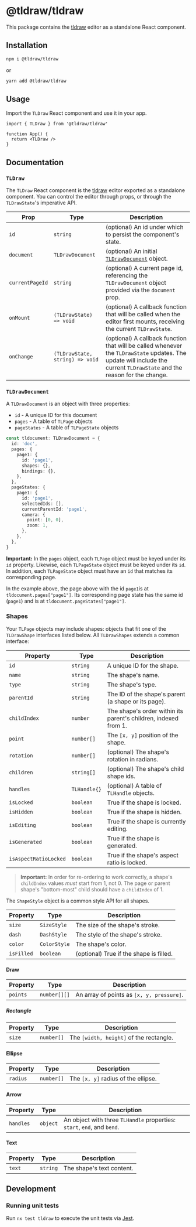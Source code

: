 # @tldraw/tldraw

This package contains the [tldraw](https://tldraw.com) editor as a standalone React component.

## Installation

```bash
npm i @tldraw/tldraw
```

or

```bash
yarn add @tldraw/tldraw
```

## Usage

Import the `TLDraw` React component and use it in your app.

```tsx
import { TLDraw } from '@tldraw/tldraw'

function App() {
  return <TLDraw />
}
```

## Documentation

### `TLDraw`

The `TLDraw` React component is the [tldraw](https://tldraw.com) editor exported as a standalone component. You can control the editor through props, or through the `TLDrawState`'s imperative API.

| Prop            | Type                            | Description                                                                                                                                                             |
| --------------- | ------------------------------- | ----------------------------------------------------------------------------------------------------------------------------------------------------------------------- |
| `id`            | `string`                        | (optional) An id under which to persist the component's state.                                                                                                          |
| `document`      | `TLDrawDocument`                | (optional) An initial [`TLDrawDocument`](#tldrawdocument) object.                                                                                                       |
| `currentPageId` | `string`                        | (optional) A current page id, referencing the `TLDrawDocument` object provided via the `document` prop.                                                                 |
| `onMount`       | `(TLDrawState) => void`         | (optional) A callback function that will be called when the editor first mounts, receiving the current `TLDrawState`.                                                   |
| `onChange`      | `(TLDrawState, string) => void` | (optional) A callback function that will be called whenever the `TLDrawState` updates. The update will include the current `TLDrawState` and the reason for the change. |

### `TLDrawDocument`

A `TLDrawDocument` is an object with three properties:

- `id` - A unique ID for this document
- `pages` - A table of `TLPage` objects
- `pageStates` - A table of `TLPageState` objects

```ts
const tldocument: TLDrawDocument = {
  id: 'doc',
  pages: {
    page1: {
      id: 'page1',
      shapes: {},
      bindings: {},
    },
  },
  pageStates: {
    page1: {
      id: 'page1',
      selectedIds: [],
      currentParentId: 'page1',
      camera: {
        point: [0, 0],
        zoom: 1,
      },
    },
  },
}
```

**Important:** In the `pages` object, each `TLPage` object must be keyed under its `id` property. Likewise, each `TLPageState` object must be keyed under its `id`. In addition, each `TLPageState` object must have an `id` that matches its corresponding page.

In the example above, the page above with the id `page1`is at `tldocument.pages["page1"]`. Its corresponding page state has the same id (`page1`) and is at `tldocument.pageStates["page1"]`.

### Shapes

Your `TLPage` objects may include shapes: objects that fit one of the `TLDrawShape` interfaces listed below. All `TLDrawShapes` extends a common interface:

| Property              | Type         | Description                                                     |
| --------------------- | ------------ | --------------------------------------------------------------- |
| `id`                  | `string`     | A unique ID for the shape.                                      |
| `name`                | `string`     | The shape's name.                                               |
| `type`                | `string`     | The shape's type.                                               |
| `parentId`            | `string`     | The ID of the shape's parent (a shape or its page).             |
| `childIndex`          | `number`     | The shape's order within its parent's children, indexed from 1. |
| `point`               | `number[]`   | The `[x, y]` position of the shape.                             |
| `rotation`            | `number[]`   | (optional) The shape's rotation in radians.                     |
| `children`            | `string[]`   | (optional) The shape's child shape ids.                         |
| `handles`             | `TLHandle{}` | (optional) A table of `TLHandle` objects.                       |
| `isLocked`            | `boolean`    | True if the shape is locked.                                    |
| `isHidden`            | `boolean`    | True if the shape is hidden.                                    |
| `isEditing`           | `boolean`    | True if the shape is currently editing.                         |
| `isGenerated`         | `boolean`    | True if the shape is generated.                                 |
| `isAspectRatioLocked` | `boolean`    | True if the shape's aspect ratio is locked.                     |

> **Important:** In order for re-ordering to work correctly, a shape's `childIndex` values _must_ start from 1, not 0. The page or parent shape's "bottom-most" child should have a `childIndex` of 1.

The `ShapeStyle` object is a common style API for all shapes.

| Property   | Type         | Description                             |
| ---------- | ------------ | --------------------------------------- |
| `size`     | `SizeStyle`  | The size of the shape's stroke.         |
| `dash`     | `DashStyle`  | The style of the shape's stroke.        |
| `color`    | `ColorStyle` | The shape's color.                      |
| `isFilled` | `boolean`    | (optional) True if the shape is filled. |

#### Draw

| Property | Type         | Description                               |
| -------- | ------------ | ----------------------------------------- |
| `points` | `number[][]` | An array of points as `[x, y, pressure]`. |

##### Rectangle

| Property | Type       | Description                             |
| -------- | ---------- | --------------------------------------- |
| `size`   | `number[]` | The `[width, height]` of the rectangle. |

#### Ellipse

| Property | Type       | Description                         |
| -------- | ---------- | ----------------------------------- |
| `radius` | `number[]` | The `[x, y]` radius of the ellipse. |

#### Arrow

| Property  | Type     | Description                                                             |
| --------- | -------- | ----------------------------------------------------------------------- |
| `handles` | `object` | An object with three `TLHandle` properties: `start`, `end`, and `bend`. |

#### Text

| Property | Type     | Description               |
| -------- | -------- | ------------------------- |
| `text`   | `string` | The shape's text content. |

## Development

### Running unit tests

Run `nx test tldraw` to execute the unit tests via [Jest](https://jestjs.io).
